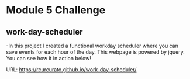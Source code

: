 # Module 5 Challenge

## work-day-scheduler

-In this project I created a functional workday scheduler where you can save events
for each hour of the day. This webpage is powered by jquery. You can see how it in action below!

URL: https://rcurcurato.github.io/work-day-scheduler/